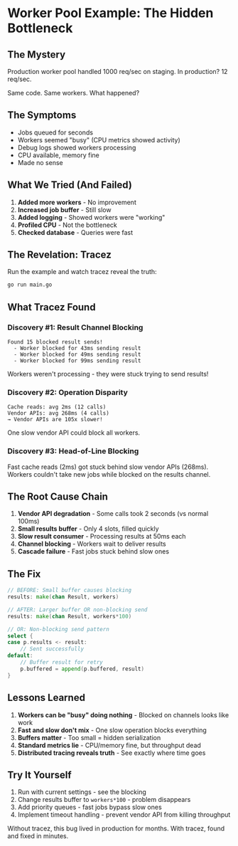 # Worker Pool Example: The Hidden Bottleneck

## The Mystery

Production worker pool handled 1000 req/sec on staging. In production? 12 req/sec.

Same code. Same workers. What happened?

## The Symptoms

- Jobs queued for seconds
- Workers seemed "busy" (CPU metrics showed activity)
- Debug logs showed workers processing
- CPU available, memory fine
- Made no sense

## What We Tried (And Failed)

1. **Added more workers** - No improvement
2. **Increased job buffer** - Still slow
3. **Added logging** - Showed workers were "working"
4. **Profiled CPU** - Not the bottleneck
5. **Checked database** - Queries were fast

## The Revelation: Tracez

Run the example and watch tracez reveal the truth:

```bash
go run main.go
```

## What Tracez Found

### Discovery #1: Result Channel Blocking
```
Found 15 blocked result sends!
  - Worker blocked for 43ms sending result
  - Worker blocked for 49ms sending result
  - Worker blocked for 99ms sending result
```

Workers weren't processing - they were stuck trying to send results!

### Discovery #2: Operation Disparity
```
Cache reads: avg 2ms (12 calls)
Vendor APIs: avg 268ms (4 calls)
→ Vendor APIs are 105x slower!
```

One slow vendor API could block all workers.

### Discovery #3: Head-of-Line Blocking

Fast cache reads (2ms) got stuck behind slow vendor APIs (268ms). Workers couldn't take new jobs while blocked on the results channel.

## The Root Cause Chain

1. **Vendor API degradation** - Some calls took 2 seconds (vs normal 100ms)
2. **Small results buffer** - Only 4 slots, filled quickly
3. **Slow result consumer** - Processing results at 50ms each
4. **Channel blocking** - Workers wait to deliver results
5. **Cascade failure** - Fast jobs stuck behind slow ones

## The Fix

```go
// BEFORE: Small buffer causes blocking
results: make(chan Result, workers)

// AFTER: Larger buffer OR non-blocking send
results: make(chan Result, workers*100)

// OR: Non-blocking send pattern
select {
case p.results <- result:
    // Sent successfully
default:
    // Buffer result for retry
    p.buffered = append(p.buffered, result)
}
```

## Lessons Learned

1. **Workers can be "busy" doing nothing** - Blocked on channels looks like work
2. **Fast and slow don't mix** - One slow operation blocks everything
3. **Buffers matter** - Too small = hidden serialization
4. **Standard metrics lie** - CPU/memory fine, but throughput dead
5. **Distributed tracing reveals truth** - See exactly where time goes

## Try It Yourself

1. Run with current settings - see the blocking
2. Change results buffer to `workers*100` - problem disappears
3. Add priority queues - fast jobs bypass slow ones
4. Implement timeout handling - prevent vendor API from killing throughput

Without tracez, this bug lived in production for months. With tracez, found and fixed in minutes.